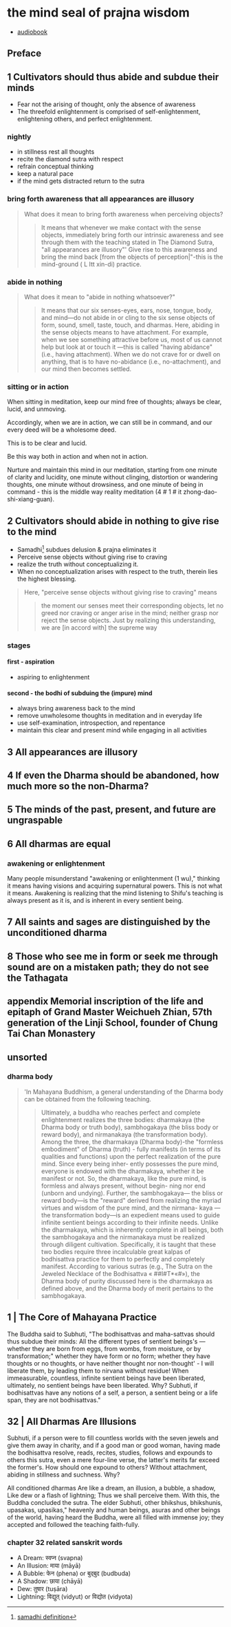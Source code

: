 # the mind seal of prajna wisdom

- [audiobook](https://www.ctworld.org.tw/Buddhist%20e-Books/Audio/Book007/index.html)

## Preface

## 1 Cultivators should thus abide and subdue their minds

- Fear not the arising of thought, only the absence of awareness
- The threefold enlightenment is comprised of self-enlightenment, enlightening others, and perfect enlightenment.

### nightly

- in stillness rest all thoughts
- recite the diamond sutra with respect
- refrain conceptual thinking
- keep a natural pace
- if the mind gets distracted return to the sutra

### bring forth awareness that all appearances are illusory

> What does it mean to bring forth awareness when perceiving objects?
>> It means that whenever we make contact with the sense objects, immediately bring forth our intrinsic awareness and see through them with the teaching stated in The Diamond Sutra, "all appearances are illusory"' Give rise to this awareness and bring the mind back [from the objects of perception|"-this is the mind-ground ( L Itt xin-di) practice.

### abide in nothing

> What does it mean to "abide in nothing whatsoever?"
>> It means that our six senses-eyes, ears, nose, tongue, body, and mind—do not abide in or cling to the six sense objects of form, sound, smell, taste, touch, and dharmas. Here, abiding in the sense objects means to have attachment. For example, when we see something attractive before us, most of us cannot help but look at or touch it —this is called "having abidance" (i.e., having attachment). When we do not crave for or dwell on anything, that is to have no-abidance (i.e., no-attachment), and our mind then becomes settled.

### sitting or in action

When sitting in meditation, keep our mind free of thoughts; always be clear, lucid, and unmoving.

Accordingly, when we are in action, we can still be in command, and our every deed will be a wholesome deed.

This is to be clear and lucid.

Be this way both in action and when not in action.  

Nurture and maintain this mind in our meditation, starting from one minute of clarity and lucidity, one minute without clinging, distortion or wandering thoughts, one minute without drowsiness, and one minute of being in command - this is the middle way reality meditation (4 # 1 # it zhong-dao-shi-xiang-guan).

## 2 Cultivators should abide in nothing to give rise to the mind

- Samadhi[^1] subdues delusion & prajna eliminates it
- Perceive sense objects without giving rise to craving
- realize the truth without conceptualizing it.
- When no conceptualization arises with respect to the truth, therein lies the highest blessing.

> Here, "perceive sense objects without giving rise to craving" means
>> the moment our senses meet their corresponding objects, let no greed nor craving or anger arise in the mind; neither grasp nor reject the sense objects. Just by realizing this understanding, we are [in accord with] the supreme way

### stages

#### first - aspiration

- aspiring to enlightenment

#### second - the bodhi of subduing the (impure) mind

- always bring awareness back to the mind
- remove unwholesome thoughts in meditation and in everyday life
- use self-examination, introspection, and repentance
- maintain this clear and present mind while engaging in all activities

## 3 All appearances are illusory

## 4 If even the Dharma should be abandoned, how much more so the non-Dharma?

## 5 The minds of the past, present, and future are ungraspable

## 6 All dharmas are equal

### awakening or enlightenment

Many people misunderstand "awakening or enlightenment (1 wu)," thinking it means having visions and acquiring supernatural powers. This is not what it means. Awakening is realizing that the mind listening to Shifu's teaching is always present as it is, and is inherent in every sentient being.

## 7 All saints and sages are distinguished by the unconditioned dharma

## 8 Those who see me in form or seek me through sound are on a mistaken path; they do not see the Tathagata

## appendix Memorial inscription of the life and epitaph of Grand Master Weichueh Zhian, 57th generation of the Linji School, founder of Chung Tai Chan Monastery

## unsorted

### dharma body

> 'In Mahayana Buddhism, a general understanding of the Dharma body can be obtained from the following teaching.
>> Ultimately, a buddha who reaches perfect and complete enlightenment realizes the three bodies: dharmakaya (the Dharma body or truth body), sambhogakaya (the bliss body or reward body), and nirmanakaya (the transformation body). Among the three, the dharmakaya (Dharma body)-the "formless embodiment" of Dharma (truth) - fully manifests (in terms of its qualities and functions) upon the perfect realization of the pure mind. Since every being inher- ently possesses the pure mind, everyone is endowed with the dharmakaya, whether it be manifest or not. So, the dharmakaya, like the pure mind, is formless and always present, without begin- ning nor end (unborn and undying). Further, the sambhogakaya— the bliss or reward body—is the "reward" derived from realizing the myriad virtues and wisdom of the pure mind, and the nirmana- kaya —the transformation body—is an expedient means used to guide infinite sentient beings according to their infinite needs.  Unlike the dharmakaya, which is inherently complete in all beings, both the sambhogakaya and the nirmanakaya must be realized through diligent cultivation. Specifically, it is taught that these two bodies require three incalculable great kalpas of bodhisattva practice for them to perfectly and completely manifest. According to various sutras (e.g., The Sutra on the Jeweled Necklace of the Bodhisattva « ##I#T*«#»), the Dharma body of purity discussed here is the dharmakaya as defined above, and the Dharma body of merit pertains to the sambhogakaya.

## 1 | The Core of Mahayana Practice

The Buddha said to Subhuti, "The bodhisattvas and maha-sattvas should thus subdue their minds: All the different types of sentient beings's
—whether they are born from eggs,
from wombs, from moisture, or by transformation;" whether they have form or no form; whether they have thoughts or no thoughts, or have neither thought nor non-thought' - I will liberate them, by leading them to nirvana without residue! When immeasurable, countless, infinite sentient beings have been liberated, ultimately, no sentient beings have been liberated. Why? Subhuti, if bodhisattvas have any notions of a self, a person, a sentient being or a life span, they are not bodhisattvas."

## 32 | All Dharmas Are Illusions

Subhuti, if a person were to fill countless worlds with the seven jewels and give them away in charity, and if a good man or good woman, having made the bodhisattva resolve, reads, recites, studies, follows and expounds to others this sutra, even a mere four-line verse, the latter's merits far exceed the former's. How should one expound to others?
Without attachment, abiding in stillness and suchness. Why?

All conditioned dharmas
Are like a dream, an illusion, a bubble, a shadow, Like dew or a flash of lightning;
Thus we shall perceive them.
With this, the Buddha concluded the sutra. The elder Subhuti, other bhikshus, bhikshunis, upasakas, upasikas," heavenly and human beings, asuras and other beings of the world, having heard the Buddha, were all filled with immense joy; they accepted and followed the teaching faith-fully.

### chapter 32 related sanskrit words

- A Dream: स्वप्न (svapna)
- An Illusion: माया (māyā)
- A Bubble: फेन (phena) or बुद्बुद (budbuda)
- A Shadow: छाया (chāyā)
- Dew: तुषार (tuṣāra)
- Lightning: विद्युत् (vidyut) or विद्योत (vidyota)

[^1]:[samadhi definition](glossary.md#samadhi)
